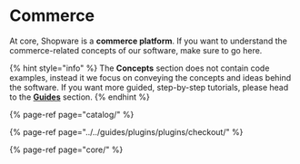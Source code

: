 # Commerce

At core, Shopware is a **commerce platform**. If you want to understand the commerce-related concepts of our software, make sure to go here.

{% hint style="info" %}
The **Concepts** section does not contain code examples, instead it we focus on conveying the concepts and ideas behind the software. If you want more guided, step-by-step tutorials, please head to the [**Guides**](../../guides/installation/) section.
{% endhint %}

{% page-ref page="catalog/" %}

{% page-ref page="../../guides/plugins/plugins/checkout/" %}

{% page-ref page="core/" %}

